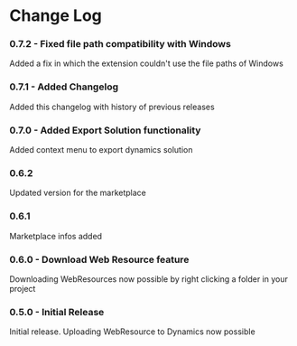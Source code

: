 # Change Log

### 0.7.2 - Fixed file path compatibility with Windows

Added a fix in which the extension couldn't use the file paths of Windows

### 0.7.1 - Added Changelog

Added this changelog with history of previous releases

### 0.7.0 - Added Export Solution functionality

Added context menu to export dynamics solution

### 0.6.2

Updated version for the marketplace

### 0.6.1

Marketplace infos added

### 0.6.0 - Download Web Resource feature

Downloading WebResources now possible by right clicking a folder in your project

### 0.5.0 - Initial Release

Initial release. Uploading WebResource to Dynamics now possible
